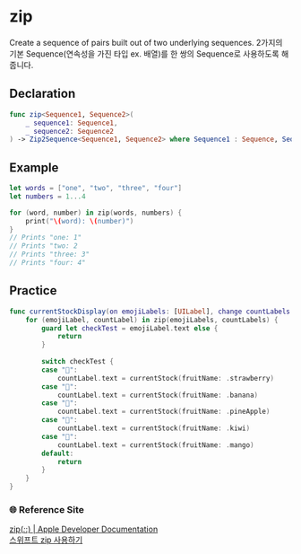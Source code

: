 # zip
Create a sequence of pairs built out of two underlying sequences.
2가지의 기본 Sequence(연속성을 가진 타입 ex. 배열)를 한 쌍의 Sequence로 사용하도록 해줍니다.

## Declaration
```Swift
func zip<Sequence1, Sequence2>(
    _ sequence1: Sequence1,
    _ sequence2: Sequence2
) -> Zip2Sequence<Sequence1, Sequence2> where Sequence1 : Sequence, Sequence2 : Sequence
```

## Example
```Swift
let words = ["one", "two", "three", "four"]
let numbers = 1...4

for (word, number) in zip(words, numbers) {
    print("\(word): \(number)")
}
// Prints "one: 1"
// Prints "two: 2
// Prints "three: 3"
// Prints "four: 4"
```

## Practice
```Swift
func currentStockDisplay(on emojiLabels: [UILabel], change countLabels: [UILabel]) {
    for (emojiLabel, countLabel) in zip(emojiLabels, countLabels) {
        guard let checkTest = emojiLabel.text else {
            return
        }
        
        switch checkTest {
        case "🍓":
            countLabel.text = currentStock(fruitName: .strawberry)
        case "🍌":
            countLabel.text = currentStock(fruitName: .banana)
        case "🍍":
            countLabel.text = currentStock(fruitName: .pineApple)
        case "🥝":
            countLabel.text = currentStock(fruitName: .kiwi)
        case "🥭":
            countLabel.text = currentStock(fruitName: .mango)
        default:
            return
        }
    }
}
```

### 🌐 Reference Site
[zip(_:_:) | Apple Developer Documentation](https://developer.apple.com/documentation/swift/zip(_:_:))   
[스위프트 zip 사용하기](https://hyerios.tistory.com/11)